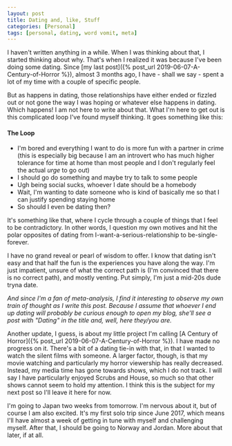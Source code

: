 ```yaml
---
layout: post
title: Dating and, like, Stuff
categories: [Personal]
tags: [personal, dating, word vomit, meta]
---
```


I haven't written anything in a while. When I was thinking about that, I started thinking about why. That's when I realized it was because I've been doing some dating. Since [my last post]({% post_url 2019-06-07-A-Century-of-Horror %}), almost 3 months ago, I have - shall we say - spent a lot of my time with a couple of specific people. 

But as happens in dating, those relationships have either ended or fizzled out or not gone the way I was hoping or whatever else happens in dating. Which happens! I am not here to write about that. What I'm here to get out is this complicated loop I've found myself thinking. It goes something like this:

#### The Loop
 
* I'm bored and everything I want to do is more fun with a partner in crime (this is especially big because I am an introvert who has much higher tolerance for time at home than most people and I don't regularly feel the actual *urge* to go out)
* I should go do something and maybe try to talk to some people
* Ugh being social sucks, whoever I date should be a homebody
* Wait, I'm wanting to date someone who is kind of basically me so that I can justify spending staying home
* So should I even be dating then?

It's something like that, where I cycle through a couple of things that I feel to be contradictory. In other words, I question my own motives and hit the polar opposites of dating from I-want-a-serious-relationship to be-single-forever.

I have no grand reveal or pearl of wisdom to offer. I know that dating isn't easy and that half the fun is the experiences you have along the way. I'm just impatient, unsure of what the correct path is (I'm convinced that there is no correct path), and mostly venting. Put simply, I'm just a mid-20s dude tryna date.

_And since I'm a fan of meta-analysis, I find it interesting to observe my own train of thought as I write this post. Because I assume that whoever I end up dating will probably be curious enough to open my blog, she'll see a post with "Dating" in the title and, well, here they/you are._

Another update, I guess, is about my little project I'm calling [A Century of Horror]({% post_url 2019-06-07-A-Century-of-Horror %}). I have made no progress on it. There's a bit of a dating tie-in with that, in that I wanted to watch the silent films with someone. A larger factor, though, is that my movie watching and particularly my horror viewership has really decreased. Instead, my media time has gone towards shows, which I do not track. I will say I have particularly enjoyed Scrubs and House, so much so that other shows cannot seem to hold my attention. I think this is the subject for my next post so I'll leave it here for now.

I'm going to Japan two weeks from tomorrow. I'm nervous about it, but of course I am also excited. It's my first solo trip since June 2017, which means I'll have almost a week of getting in tune with myself and challenging myself. After that, I should be going to Norway and Jordan. More about that later, if at all.
